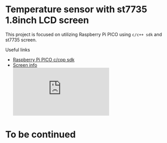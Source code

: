 # Temperature sensor with st7735 1.8inch LCD screen
This project is focused on utilizing Raspberry Pi PICO using `c/c++ sdk` and st7735 screen.

Useful links </br>
* [Raspberry Pi PICO c/cpp sdk](https://www.raspberrypi.com/documentation/pico-sdk/hardware.html)
* [Screen info](https://www.waveshare.com/wiki/Pico-LCD-1.8) </br>
![](https://www.waveshare.com/w/wsyabkY/wsumkb.php?f=Pico-LCD-1.8-1.jpg&width=300)

# To be continued
